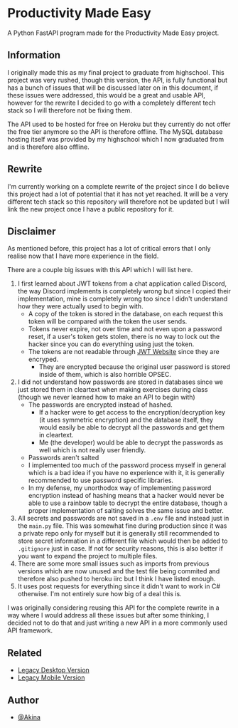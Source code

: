
# Productivity Made Easy

A Python FastAPI program made for the Productivity Made Easy project.


## Information

I originally made this as my final project to graduate from highschool. This project was very rushed, though this version, the API, is fully functional but has a bunch of issues that will be discussed later on in this document, if these issues were addressed, this would be a great and usable API, however for the rewrite I decided to go with a completely different tech stack so I will therefore not be fixing them.

The API used to be hosted for free on Heroku but they currently do not offer the free tier anymore so the API is therefore offline. The MySQL database hosting itself was provided by my highschool which I now graduated from and is therefore also offline.

## Rewrite

I'm currently working on a complete rewrite of the project since I do believe this project had a lot of potential that it has not yet reached. It will be a very different tech stack so this repository will therefore not be updated but I will link the new project once I have a public repository for it.


## Disclaimer

As mentioned before, this project has a lot of critical errors that I only realise now that I have more experience in the field.

There are a couple big issues with this API which I will list here.
1. I first learned about JWT tokens from a chat application called Discord, the way Discord implements is completely wrong but since I copied their implementation, mine is completely wrong too since I didn't understand how they were actually used to begin with.
	- A copy of the token is stored in the database, on each request this token will be compared with the token the user sends.
	- Tokens never expire, not over time and not even upon a password reset, if a user's token gets stolen, there is no way to lock out the hacker since you can do everything using just the token.
	- The tokens are not readable through [JWT Website](https://jwt.io/) since they are encryped.
		- They are encrypted because the original user password is stored inside of them, which is also horrible OPSEC.
2. I did not understand how passwords are stored in databases since we just stored them in cleartext when making exercises during class (though we never learned how to make an API to begin with)
	- The passwords are encrypted instead of hashed.
		- If a hacker were to get access to the encryption/decryption key (it uses symmetric encryption) and the database itself, they would easily be able to decrypt all the passwords and get them in cleartext.
		- Me (the developer) would be able to decrypt the passwords as well which is not really user friendly.
	- Passwords aren't salted
	- I implemented too much of the password process myself in general which is a bad idea if you have no experience with it, it is generally recommended to use password specific libraries.
	- In my defense, my unorthodox way of implementing password encryption instead of hashing means that a hacker would never be able to use a rainbow table to decrypt the entire database, though a proper implementation of salting solves the same issue and better.
3. All secrets and passwords are not saved in a `.env` file and instead just in the `main.py` file. This was somewhat fine during production since it was a private repo only for myself but it is generally still recommended to store secret information in a different file which would then be added to `.gitignore` just in case. If not for security reasons, this is also better if you want to expand the project to multiple files.
4. There are some more small issues such as imports from previous versions which are now unused and the test file being commited and therefore also pushed to heroku iirc but I think I have listed enough.
5. It uses post requests for everything since it didn't want to work in C# otherwise. I'm not entirely sure how big of a deal this is.

I was originally considering reusing this API for the complete rewrite in a way where I would address all these issues but after some thinking, I decided not to do that and just writing a new API in a more commonly used API framework.

 
## Related

- [Legacy Desktop Version](https://github.com/kaajjaak/PMEDesktopLegacy)
- [Legacy Mobile Version](https://github.com/kaajjaak/PMEMobileLegacy)



## Author

- [@Akina](https://www.github.com/kaajjaak)

